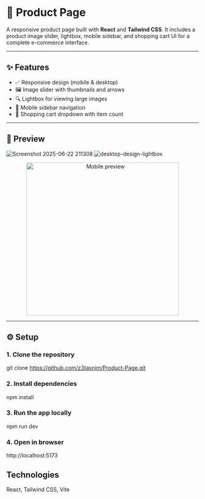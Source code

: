 # 🛒 Product Page

A responsive product page built with **React** and **Tailwind CSS**. It includes a product image slider, lightbox, mobile sidebar, and shopping cart UI for a complete e-commerce interface.

---

## ✨ Features

- ✅ Responsive design (mobile & desktop)
- 🖼️ Image slider with thumbnails and arrows
- 🔍 Lightbox for viewing large images
- 📱 Mobile sidebar navigation
- 🛒 Shopping cart dropdown with item count

---

## 📸 Preview

![Screenshot 2025-06-22 211308](https://github.com/user-attachments/assets/0e9a65be-b276-4502-b79e-145a0dd88eeb)
![desktop-design-lightbox](https://github.com/user-attachments/assets/37b4699d-4225-4f15-b557-8c80243b627b)

<p align="center">
  <img src="https://github.com/user-attachments/assets/64e27331-56e4-4db9-baf1-40d16a6a9561" alt="Mobile preview" width="400" />
</p>

---

## ⚙️ Setup

### 1. Clone the repository
git clone https://github.com/z3tasnim/Product-Page.git

### 2. Install dependencies
npm install

### 3. Run the app locally
npm run dev

### 4. Open in browser
http://localhost:5173


## Technologies
React, Tailwind CSS, Vite
